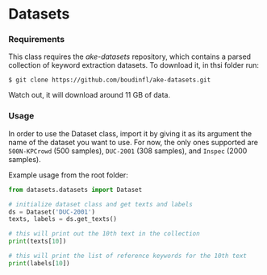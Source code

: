 # Datasets

### Requirements

This class requires the *ake-datasets* repository, which contains a parsed
collection of keyword extraction datasets. To download it, in thsi folder run:

```
$ git clone https://github.com/boudinfl/ake-datasets.git
```

Watch out, it will download around 11 GB of data.

### Usage

In order to use the Dataset class, import it by giving it as its argument
the name of the dataset you want to use. For now, the only ones supported
are `500N-KPCrowd` (500 samples), `DUC-2001` (308 samples), and `Inspec`
(2000 samples).

Example usage from the root folder:

```python
from datasets.datasets import Dataset

# initialize dataset class and get texts and labels
ds = Dataset('DUC-2001')
texts, labels = ds.get_texts()

# this will print out the 10th text in the collection
print(texts[10])

# this will print the list of reference keywords for the 10th text
print(labels[10])
```
